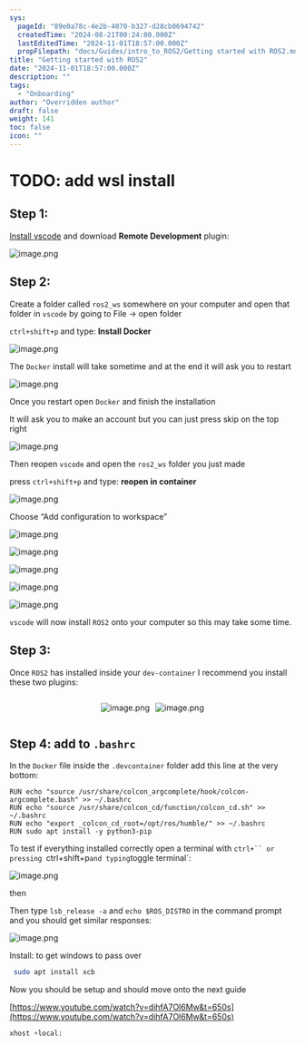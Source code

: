 ```yaml
---
sys:
  pageId: "89e0a78c-4e2b-4070-b327-d28cb0694742"
  createdTime: "2024-08-21T00:24:00.000Z"
  lastEditedTime: "2024-11-01T18:57:00.000Z"
  propFilepath: "docs/Guides/intro_to_ROS2/Getting started with ROS2.md"
title: "Getting started with ROS2"
date: "2024-11-01T18:57:00.000Z"
description: ""
tags:
  - "Onboarding"
author: "Overridden author"
draft: false
weight: 141
toc: false
icon: ""
---
```


# TODO: add wsl install

## Step 1:

[Install vscode](https://code.visualstudio.com/download) and download **Remote Development** plugin:

![image.png](https://prod-files-secure.s3.us-west-2.amazonaws.com/d518164a-d88e-44d1-a4ee-3adb3bd8bce0/efb52993-1881-4a40-b95e-6f020334f022/image.png?X-Amz-Algorithm=AWS4-HMAC-SHA256&X-Amz-Content-Sha256=UNSIGNED-PAYLOAD&X-Amz-Credential=ASIAZI2LB466W3HWY2ZB%2F20250317%2Fus-west-2%2Fs3%2Faws4_request&X-Amz-Date=20250317T161027Z&X-Amz-Expires=3600&X-Amz-Security-Token=IQoJb3JpZ2luX2VjEPD%2F%2F%2F%2F%2F%2F%2F%2F%2F%2FwEaCXVzLXdlc3QtMiJIMEYCIQD4v6bT28MTvHSTFSvbqi6Py1IwqkEXmZ8hNkp6TJ2JJAIhAMFXYfZ5O73LPua5L4EEkzNo539VoeJ842GsfTJ5%2FuqyKv8DCEkQABoMNjM3NDIzMTgzODA1IgySnY%2BEbKjWtNyCkGoq3AMeJF8vOzNNaMGm4XOmDXTnAgSYpYm9olP9c0eWxsn0h7iy9dXbQ%2BQrDleBXFmmWbTLEsBJ34FW1yInh6jQ5rlBgqHPCOFH4nH32%2BHC7uUV6n6kotfmjgFwMF02PchZsLnGzjjkjT77uxjOkhv4KbswV0MUrp%2BretYNd9Ke%2FgEsI5EsDw6D3eaKVnPOoxS%2FTD2NOeMzcEfmb6eXPtp8HHsJE9MRmbR811KlJ5O0cWZGUT%2BebTAI28Pz%2BrEBWMcx0C94cJxGpCMZjnMPfyzBCvOlUA9ULn04IhWapJrrdqCOA%2FFWRLsAn7IqTiosSodmEzaSycfAcJ%2B%2FCDUw58rR88gKrA6TRJIsrcvYH%2BZoOOUHB9E0z3uKIXGvNV03kE80HyU%2BAa1R49xjL0W66FKFqY0%2FeTdCRc3e72lv9zEOIkcgAIUix1NrxkqjsgI1BHoMLQEjd8MwST9HxoYQF%2Bz1A%2FtjeG1vNp5DeuYpb15qe35a5aYgmJHP1ttwHN4reCS5VTjofcHL2vAW0GxMO8uKJR8y%2FB2A%2BzI6WJ7FrAzum4G1wMS4EkI4Y%2BQxFXZ5u74LPkaKvFQ8LhfG1M64i3w8ItAZhs6yE572PeflbVKjxoepIYiElqIIY60V7tp7KjDPiOG%2BBjqkATV%2BXVrsJm%2BCgdkOD15ijmp1%2FwR8wl9Fdax%2BrAsgvoehx%2Fx4FbMO3qE9qvidQduZx%2FgSiB%2FAHnPpgME6BVSR%2FzvYCbqVPhEOhDamy7WXTLc91qQyLFiNcxCyEX8Lth%2B%2F7777FGTB3lT9Otx%2FFZpMCEik3FibQNsrG7yjnYzm2k76CV9TfBPk785bkxEt2p1dQblBNJWuVJ6nFxCKJI9BHb5eGn5W&X-Amz-Signature=c1a5671571e74915275f184202f5efde574cdbbcef60b3de8cf4f2f079c4ba54&X-Amz-SignedHeaders=host&x-id=GetObject)

## Step 2:

Create a folder called `ros2_ws` somewhere on your computer and open that folder in `vscode` by going to File → open folder 

`ctrl+shift+p` and type: **Install Docker**

![image.png](https://prod-files-secure.s3.us-west-2.amazonaws.com/d518164a-d88e-44d1-a4ee-3adb3bd8bce0/2269dc0e-1cd5-47ff-bceb-c04ad9b2eab0/image.png?X-Amz-Algorithm=AWS4-HMAC-SHA256&X-Amz-Content-Sha256=UNSIGNED-PAYLOAD&X-Amz-Credential=ASIAZI2LB466W3HWY2ZB%2F20250317%2Fus-west-2%2Fs3%2Faws4_request&X-Amz-Date=20250317T161027Z&X-Amz-Expires=3600&X-Amz-Security-Token=IQoJb3JpZ2luX2VjEPD%2F%2F%2F%2F%2F%2F%2F%2F%2F%2FwEaCXVzLXdlc3QtMiJIMEYCIQD4v6bT28MTvHSTFSvbqi6Py1IwqkEXmZ8hNkp6TJ2JJAIhAMFXYfZ5O73LPua5L4EEkzNo539VoeJ842GsfTJ5%2FuqyKv8DCEkQABoMNjM3NDIzMTgzODA1IgySnY%2BEbKjWtNyCkGoq3AMeJF8vOzNNaMGm4XOmDXTnAgSYpYm9olP9c0eWxsn0h7iy9dXbQ%2BQrDleBXFmmWbTLEsBJ34FW1yInh6jQ5rlBgqHPCOFH4nH32%2BHC7uUV6n6kotfmjgFwMF02PchZsLnGzjjkjT77uxjOkhv4KbswV0MUrp%2BretYNd9Ke%2FgEsI5EsDw6D3eaKVnPOoxS%2FTD2NOeMzcEfmb6eXPtp8HHsJE9MRmbR811KlJ5O0cWZGUT%2BebTAI28Pz%2BrEBWMcx0C94cJxGpCMZjnMPfyzBCvOlUA9ULn04IhWapJrrdqCOA%2FFWRLsAn7IqTiosSodmEzaSycfAcJ%2B%2FCDUw58rR88gKrA6TRJIsrcvYH%2BZoOOUHB9E0z3uKIXGvNV03kE80HyU%2BAa1R49xjL0W66FKFqY0%2FeTdCRc3e72lv9zEOIkcgAIUix1NrxkqjsgI1BHoMLQEjd8MwST9HxoYQF%2Bz1A%2FtjeG1vNp5DeuYpb15qe35a5aYgmJHP1ttwHN4reCS5VTjofcHL2vAW0GxMO8uKJR8y%2FB2A%2BzI6WJ7FrAzum4G1wMS4EkI4Y%2BQxFXZ5u74LPkaKvFQ8LhfG1M64i3w8ItAZhs6yE572PeflbVKjxoepIYiElqIIY60V7tp7KjDPiOG%2BBjqkATV%2BXVrsJm%2BCgdkOD15ijmp1%2FwR8wl9Fdax%2BrAsgvoehx%2Fx4FbMO3qE9qvidQduZx%2FgSiB%2FAHnPpgME6BVSR%2FzvYCbqVPhEOhDamy7WXTLc91qQyLFiNcxCyEX8Lth%2B%2F7777FGTB3lT9Otx%2FFZpMCEik3FibQNsrG7yjnYzm2k76CV9TfBPk785bkxEt2p1dQblBNJWuVJ6nFxCKJI9BHb5eGn5W&X-Amz-Signature=143f50eac67be4eaafc035b8f4ecd6877bfa51a33507a40eeab8f2d7e78ced4c&X-Amz-SignedHeaders=host&x-id=GetObject)

The `Docker` install will take sometime and at the end it will ask you to restart

![image.png](https://prod-files-secure.s3.us-west-2.amazonaws.com/d518164a-d88e-44d1-a4ee-3adb3bd8bce0/ed233f78-be33-4b1f-b89c-9c346c0e961e/image.png?X-Amz-Algorithm=AWS4-HMAC-SHA256&X-Amz-Content-Sha256=UNSIGNED-PAYLOAD&X-Amz-Credential=ASIAZI2LB466W3HWY2ZB%2F20250317%2Fus-west-2%2Fs3%2Faws4_request&X-Amz-Date=20250317T161027Z&X-Amz-Expires=3600&X-Amz-Security-Token=IQoJb3JpZ2luX2VjEPD%2F%2F%2F%2F%2F%2F%2F%2F%2F%2FwEaCXVzLXdlc3QtMiJIMEYCIQD4v6bT28MTvHSTFSvbqi6Py1IwqkEXmZ8hNkp6TJ2JJAIhAMFXYfZ5O73LPua5L4EEkzNo539VoeJ842GsfTJ5%2FuqyKv8DCEkQABoMNjM3NDIzMTgzODA1IgySnY%2BEbKjWtNyCkGoq3AMeJF8vOzNNaMGm4XOmDXTnAgSYpYm9olP9c0eWxsn0h7iy9dXbQ%2BQrDleBXFmmWbTLEsBJ34FW1yInh6jQ5rlBgqHPCOFH4nH32%2BHC7uUV6n6kotfmjgFwMF02PchZsLnGzjjkjT77uxjOkhv4KbswV0MUrp%2BretYNd9Ke%2FgEsI5EsDw6D3eaKVnPOoxS%2FTD2NOeMzcEfmb6eXPtp8HHsJE9MRmbR811KlJ5O0cWZGUT%2BebTAI28Pz%2BrEBWMcx0C94cJxGpCMZjnMPfyzBCvOlUA9ULn04IhWapJrrdqCOA%2FFWRLsAn7IqTiosSodmEzaSycfAcJ%2B%2FCDUw58rR88gKrA6TRJIsrcvYH%2BZoOOUHB9E0z3uKIXGvNV03kE80HyU%2BAa1R49xjL0W66FKFqY0%2FeTdCRc3e72lv9zEOIkcgAIUix1NrxkqjsgI1BHoMLQEjd8MwST9HxoYQF%2Bz1A%2FtjeG1vNp5DeuYpb15qe35a5aYgmJHP1ttwHN4reCS5VTjofcHL2vAW0GxMO8uKJR8y%2FB2A%2BzI6WJ7FrAzum4G1wMS4EkI4Y%2BQxFXZ5u74LPkaKvFQ8LhfG1M64i3w8ItAZhs6yE572PeflbVKjxoepIYiElqIIY60V7tp7KjDPiOG%2BBjqkATV%2BXVrsJm%2BCgdkOD15ijmp1%2FwR8wl9Fdax%2BrAsgvoehx%2Fx4FbMO3qE9qvidQduZx%2FgSiB%2FAHnPpgME6BVSR%2FzvYCbqVPhEOhDamy7WXTLc91qQyLFiNcxCyEX8Lth%2B%2F7777FGTB3lT9Otx%2FFZpMCEik3FibQNsrG7yjnYzm2k76CV9TfBPk785bkxEt2p1dQblBNJWuVJ6nFxCKJI9BHb5eGn5W&X-Amz-Signature=a808923285de4b54395693fdc52c0fb5b6682a6e520ca9bfb7c42ec39f200092&X-Amz-SignedHeaders=host&x-id=GetObject)

Once you restart open `Docker` and finish the installation

It will ask you to make an account but you can just press skip on the top right

![image.png](https://prod-files-secure.s3.us-west-2.amazonaws.com/d518164a-d88e-44d1-a4ee-3adb3bd8bce0/21010ad9-1659-4fd9-9f59-9932a09b2a3d/image.png?X-Amz-Algorithm=AWS4-HMAC-SHA256&X-Amz-Content-Sha256=UNSIGNED-PAYLOAD&X-Amz-Credential=ASIAZI2LB466W3HWY2ZB%2F20250317%2Fus-west-2%2Fs3%2Faws4_request&X-Amz-Date=20250317T161027Z&X-Amz-Expires=3600&X-Amz-Security-Token=IQoJb3JpZ2luX2VjEPD%2F%2F%2F%2F%2F%2F%2F%2F%2F%2FwEaCXVzLXdlc3QtMiJIMEYCIQD4v6bT28MTvHSTFSvbqi6Py1IwqkEXmZ8hNkp6TJ2JJAIhAMFXYfZ5O73LPua5L4EEkzNo539VoeJ842GsfTJ5%2FuqyKv8DCEkQABoMNjM3NDIzMTgzODA1IgySnY%2BEbKjWtNyCkGoq3AMeJF8vOzNNaMGm4XOmDXTnAgSYpYm9olP9c0eWxsn0h7iy9dXbQ%2BQrDleBXFmmWbTLEsBJ34FW1yInh6jQ5rlBgqHPCOFH4nH32%2BHC7uUV6n6kotfmjgFwMF02PchZsLnGzjjkjT77uxjOkhv4KbswV0MUrp%2BretYNd9Ke%2FgEsI5EsDw6D3eaKVnPOoxS%2FTD2NOeMzcEfmb6eXPtp8HHsJE9MRmbR811KlJ5O0cWZGUT%2BebTAI28Pz%2BrEBWMcx0C94cJxGpCMZjnMPfyzBCvOlUA9ULn04IhWapJrrdqCOA%2FFWRLsAn7IqTiosSodmEzaSycfAcJ%2B%2FCDUw58rR88gKrA6TRJIsrcvYH%2BZoOOUHB9E0z3uKIXGvNV03kE80HyU%2BAa1R49xjL0W66FKFqY0%2FeTdCRc3e72lv9zEOIkcgAIUix1NrxkqjsgI1BHoMLQEjd8MwST9HxoYQF%2Bz1A%2FtjeG1vNp5DeuYpb15qe35a5aYgmJHP1ttwHN4reCS5VTjofcHL2vAW0GxMO8uKJR8y%2FB2A%2BzI6WJ7FrAzum4G1wMS4EkI4Y%2BQxFXZ5u74LPkaKvFQ8LhfG1M64i3w8ItAZhs6yE572PeflbVKjxoepIYiElqIIY60V7tp7KjDPiOG%2BBjqkATV%2BXVrsJm%2BCgdkOD15ijmp1%2FwR8wl9Fdax%2BrAsgvoehx%2Fx4FbMO3qE9qvidQduZx%2FgSiB%2FAHnPpgME6BVSR%2FzvYCbqVPhEOhDamy7WXTLc91qQyLFiNcxCyEX8Lth%2B%2F7777FGTB3lT9Otx%2FFZpMCEik3FibQNsrG7yjnYzm2k76CV9TfBPk785bkxEt2p1dQblBNJWuVJ6nFxCKJI9BHb5eGn5W&X-Amz-Signature=798c22ff2bd6090ac26a04085613f360bf5c522413a7238ff774d7c96f66230e&X-Amz-SignedHeaders=host&x-id=GetObject)

Then reopen `vscode` and open the `ros2_ws` folder you just made

press `ctrl+shift+p` and type: **reopen in container**

![image.png](https://prod-files-secure.s3.us-west-2.amazonaws.com/d518164a-d88e-44d1-a4ee-3adb3bd8bce0/4e93b8c2-41ad-488c-8095-c74205196118/image.png?X-Amz-Algorithm=AWS4-HMAC-SHA256&X-Amz-Content-Sha256=UNSIGNED-PAYLOAD&X-Amz-Credential=ASIAZI2LB466W3HWY2ZB%2F20250317%2Fus-west-2%2Fs3%2Faws4_request&X-Amz-Date=20250317T161027Z&X-Amz-Expires=3600&X-Amz-Security-Token=IQoJb3JpZ2luX2VjEPD%2F%2F%2F%2F%2F%2F%2F%2F%2F%2FwEaCXVzLXdlc3QtMiJIMEYCIQD4v6bT28MTvHSTFSvbqi6Py1IwqkEXmZ8hNkp6TJ2JJAIhAMFXYfZ5O73LPua5L4EEkzNo539VoeJ842GsfTJ5%2FuqyKv8DCEkQABoMNjM3NDIzMTgzODA1IgySnY%2BEbKjWtNyCkGoq3AMeJF8vOzNNaMGm4XOmDXTnAgSYpYm9olP9c0eWxsn0h7iy9dXbQ%2BQrDleBXFmmWbTLEsBJ34FW1yInh6jQ5rlBgqHPCOFH4nH32%2BHC7uUV6n6kotfmjgFwMF02PchZsLnGzjjkjT77uxjOkhv4KbswV0MUrp%2BretYNd9Ke%2FgEsI5EsDw6D3eaKVnPOoxS%2FTD2NOeMzcEfmb6eXPtp8HHsJE9MRmbR811KlJ5O0cWZGUT%2BebTAI28Pz%2BrEBWMcx0C94cJxGpCMZjnMPfyzBCvOlUA9ULn04IhWapJrrdqCOA%2FFWRLsAn7IqTiosSodmEzaSycfAcJ%2B%2FCDUw58rR88gKrA6TRJIsrcvYH%2BZoOOUHB9E0z3uKIXGvNV03kE80HyU%2BAa1R49xjL0W66FKFqY0%2FeTdCRc3e72lv9zEOIkcgAIUix1NrxkqjsgI1BHoMLQEjd8MwST9HxoYQF%2Bz1A%2FtjeG1vNp5DeuYpb15qe35a5aYgmJHP1ttwHN4reCS5VTjofcHL2vAW0GxMO8uKJR8y%2FB2A%2BzI6WJ7FrAzum4G1wMS4EkI4Y%2BQxFXZ5u74LPkaKvFQ8LhfG1M64i3w8ItAZhs6yE572PeflbVKjxoepIYiElqIIY60V7tp7KjDPiOG%2BBjqkATV%2BXVrsJm%2BCgdkOD15ijmp1%2FwR8wl9Fdax%2BrAsgvoehx%2Fx4FbMO3qE9qvidQduZx%2FgSiB%2FAHnPpgME6BVSR%2FzvYCbqVPhEOhDamy7WXTLc91qQyLFiNcxCyEX8Lth%2B%2F7777FGTB3lT9Otx%2FFZpMCEik3FibQNsrG7yjnYzm2k76CV9TfBPk785bkxEt2p1dQblBNJWuVJ6nFxCKJI9BHb5eGn5W&X-Amz-Signature=29dadce08121df3439d3e377b415c3b05744b7a243475755e5067e0de6988d5c&X-Amz-SignedHeaders=host&x-id=GetObject)

Choose “Add configuration to workspace”

![image.png](https://prod-files-secure.s3.us-west-2.amazonaws.com/d518164a-d88e-44d1-a4ee-3adb3bd8bce0/9560b282-5060-4989-ba37-97e7b2c22476/image.png?X-Amz-Algorithm=AWS4-HMAC-SHA256&X-Amz-Content-Sha256=UNSIGNED-PAYLOAD&X-Amz-Credential=ASIAZI2LB466W3HWY2ZB%2F20250317%2Fus-west-2%2Fs3%2Faws4_request&X-Amz-Date=20250317T161027Z&X-Amz-Expires=3600&X-Amz-Security-Token=IQoJb3JpZ2luX2VjEPD%2F%2F%2F%2F%2F%2F%2F%2F%2F%2FwEaCXVzLXdlc3QtMiJIMEYCIQD4v6bT28MTvHSTFSvbqi6Py1IwqkEXmZ8hNkp6TJ2JJAIhAMFXYfZ5O73LPua5L4EEkzNo539VoeJ842GsfTJ5%2FuqyKv8DCEkQABoMNjM3NDIzMTgzODA1IgySnY%2BEbKjWtNyCkGoq3AMeJF8vOzNNaMGm4XOmDXTnAgSYpYm9olP9c0eWxsn0h7iy9dXbQ%2BQrDleBXFmmWbTLEsBJ34FW1yInh6jQ5rlBgqHPCOFH4nH32%2BHC7uUV6n6kotfmjgFwMF02PchZsLnGzjjkjT77uxjOkhv4KbswV0MUrp%2BretYNd9Ke%2FgEsI5EsDw6D3eaKVnPOoxS%2FTD2NOeMzcEfmb6eXPtp8HHsJE9MRmbR811KlJ5O0cWZGUT%2BebTAI28Pz%2BrEBWMcx0C94cJxGpCMZjnMPfyzBCvOlUA9ULn04IhWapJrrdqCOA%2FFWRLsAn7IqTiosSodmEzaSycfAcJ%2B%2FCDUw58rR88gKrA6TRJIsrcvYH%2BZoOOUHB9E0z3uKIXGvNV03kE80HyU%2BAa1R49xjL0W66FKFqY0%2FeTdCRc3e72lv9zEOIkcgAIUix1NrxkqjsgI1BHoMLQEjd8MwST9HxoYQF%2Bz1A%2FtjeG1vNp5DeuYpb15qe35a5aYgmJHP1ttwHN4reCS5VTjofcHL2vAW0GxMO8uKJR8y%2FB2A%2BzI6WJ7FrAzum4G1wMS4EkI4Y%2BQxFXZ5u74LPkaKvFQ8LhfG1M64i3w8ItAZhs6yE572PeflbVKjxoepIYiElqIIY60V7tp7KjDPiOG%2BBjqkATV%2BXVrsJm%2BCgdkOD15ijmp1%2FwR8wl9Fdax%2BrAsgvoehx%2Fx4FbMO3qE9qvidQduZx%2FgSiB%2FAHnPpgME6BVSR%2FzvYCbqVPhEOhDamy7WXTLc91qQyLFiNcxCyEX8Lth%2B%2F7777FGTB3lT9Otx%2FFZpMCEik3FibQNsrG7yjnYzm2k76CV9TfBPk785bkxEt2p1dQblBNJWuVJ6nFxCKJI9BHb5eGn5W&X-Amz-Signature=308191eecf153cd66477686500001a6c272ac1799cc5ce4909248f807e3cc1d4&X-Amz-SignedHeaders=host&x-id=GetObject)

![image.png](https://prod-files-secure.s3.us-west-2.amazonaws.com/d518164a-d88e-44d1-a4ee-3adb3bd8bce0/2ee63f81-886b-48e8-a553-dc6e5eac99e4/image.png?X-Amz-Algorithm=AWS4-HMAC-SHA256&X-Amz-Content-Sha256=UNSIGNED-PAYLOAD&X-Amz-Credential=ASIAZI2LB466W3HWY2ZB%2F20250317%2Fus-west-2%2Fs3%2Faws4_request&X-Amz-Date=20250317T161027Z&X-Amz-Expires=3600&X-Amz-Security-Token=IQoJb3JpZ2luX2VjEPD%2F%2F%2F%2F%2F%2F%2F%2F%2F%2FwEaCXVzLXdlc3QtMiJIMEYCIQD4v6bT28MTvHSTFSvbqi6Py1IwqkEXmZ8hNkp6TJ2JJAIhAMFXYfZ5O73LPua5L4EEkzNo539VoeJ842GsfTJ5%2FuqyKv8DCEkQABoMNjM3NDIzMTgzODA1IgySnY%2BEbKjWtNyCkGoq3AMeJF8vOzNNaMGm4XOmDXTnAgSYpYm9olP9c0eWxsn0h7iy9dXbQ%2BQrDleBXFmmWbTLEsBJ34FW1yInh6jQ5rlBgqHPCOFH4nH32%2BHC7uUV6n6kotfmjgFwMF02PchZsLnGzjjkjT77uxjOkhv4KbswV0MUrp%2BretYNd9Ke%2FgEsI5EsDw6D3eaKVnPOoxS%2FTD2NOeMzcEfmb6eXPtp8HHsJE9MRmbR811KlJ5O0cWZGUT%2BebTAI28Pz%2BrEBWMcx0C94cJxGpCMZjnMPfyzBCvOlUA9ULn04IhWapJrrdqCOA%2FFWRLsAn7IqTiosSodmEzaSycfAcJ%2B%2FCDUw58rR88gKrA6TRJIsrcvYH%2BZoOOUHB9E0z3uKIXGvNV03kE80HyU%2BAa1R49xjL0W66FKFqY0%2FeTdCRc3e72lv9zEOIkcgAIUix1NrxkqjsgI1BHoMLQEjd8MwST9HxoYQF%2Bz1A%2FtjeG1vNp5DeuYpb15qe35a5aYgmJHP1ttwHN4reCS5VTjofcHL2vAW0GxMO8uKJR8y%2FB2A%2BzI6WJ7FrAzum4G1wMS4EkI4Y%2BQxFXZ5u74LPkaKvFQ8LhfG1M64i3w8ItAZhs6yE572PeflbVKjxoepIYiElqIIY60V7tp7KjDPiOG%2BBjqkATV%2BXVrsJm%2BCgdkOD15ijmp1%2FwR8wl9Fdax%2BrAsgvoehx%2Fx4FbMO3qE9qvidQduZx%2FgSiB%2FAHnPpgME6BVSR%2FzvYCbqVPhEOhDamy7WXTLc91qQyLFiNcxCyEX8Lth%2B%2F7777FGTB3lT9Otx%2FFZpMCEik3FibQNsrG7yjnYzm2k76CV9TfBPk785bkxEt2p1dQblBNJWuVJ6nFxCKJI9BHb5eGn5W&X-Amz-Signature=78ae727afa52950ea58d7f351daee8d81cd0e5f6badcb5d8b38d1e4c2d511718&X-Amz-SignedHeaders=host&x-id=GetObject)

![image.png](https://prod-files-secure.s3.us-west-2.amazonaws.com/d518164a-d88e-44d1-a4ee-3adb3bd8bce0/ae1580b2-b048-407e-aed9-b584224a7a04/image.png?X-Amz-Algorithm=AWS4-HMAC-SHA256&X-Amz-Content-Sha256=UNSIGNED-PAYLOAD&X-Amz-Credential=ASIAZI2LB466W3HWY2ZB%2F20250317%2Fus-west-2%2Fs3%2Faws4_request&X-Amz-Date=20250317T161027Z&X-Amz-Expires=3600&X-Amz-Security-Token=IQoJb3JpZ2luX2VjEPD%2F%2F%2F%2F%2F%2F%2F%2F%2F%2FwEaCXVzLXdlc3QtMiJIMEYCIQD4v6bT28MTvHSTFSvbqi6Py1IwqkEXmZ8hNkp6TJ2JJAIhAMFXYfZ5O73LPua5L4EEkzNo539VoeJ842GsfTJ5%2FuqyKv8DCEkQABoMNjM3NDIzMTgzODA1IgySnY%2BEbKjWtNyCkGoq3AMeJF8vOzNNaMGm4XOmDXTnAgSYpYm9olP9c0eWxsn0h7iy9dXbQ%2BQrDleBXFmmWbTLEsBJ34FW1yInh6jQ5rlBgqHPCOFH4nH32%2BHC7uUV6n6kotfmjgFwMF02PchZsLnGzjjkjT77uxjOkhv4KbswV0MUrp%2BretYNd9Ke%2FgEsI5EsDw6D3eaKVnPOoxS%2FTD2NOeMzcEfmb6eXPtp8HHsJE9MRmbR811KlJ5O0cWZGUT%2BebTAI28Pz%2BrEBWMcx0C94cJxGpCMZjnMPfyzBCvOlUA9ULn04IhWapJrrdqCOA%2FFWRLsAn7IqTiosSodmEzaSycfAcJ%2B%2FCDUw58rR88gKrA6TRJIsrcvYH%2BZoOOUHB9E0z3uKIXGvNV03kE80HyU%2BAa1R49xjL0W66FKFqY0%2FeTdCRc3e72lv9zEOIkcgAIUix1NrxkqjsgI1BHoMLQEjd8MwST9HxoYQF%2Bz1A%2FtjeG1vNp5DeuYpb15qe35a5aYgmJHP1ttwHN4reCS5VTjofcHL2vAW0GxMO8uKJR8y%2FB2A%2BzI6WJ7FrAzum4G1wMS4EkI4Y%2BQxFXZ5u74LPkaKvFQ8LhfG1M64i3w8ItAZhs6yE572PeflbVKjxoepIYiElqIIY60V7tp7KjDPiOG%2BBjqkATV%2BXVrsJm%2BCgdkOD15ijmp1%2FwR8wl9Fdax%2BrAsgvoehx%2Fx4FbMO3qE9qvidQduZx%2FgSiB%2FAHnPpgME6BVSR%2FzvYCbqVPhEOhDamy7WXTLc91qQyLFiNcxCyEX8Lth%2B%2F7777FGTB3lT9Otx%2FFZpMCEik3FibQNsrG7yjnYzm2k76CV9TfBPk785bkxEt2p1dQblBNJWuVJ6nFxCKJI9BHb5eGn5W&X-Amz-Signature=19de2b7e06ef16657edbf9efc052a9cdd437c71709d4a82aa599cce6f71412ad&X-Amz-SignedHeaders=host&x-id=GetObject)

![image.png](https://prod-files-secure.s3.us-west-2.amazonaws.com/d518164a-d88e-44d1-a4ee-3adb3bd8bce0/53255b28-f75e-430f-b9e3-c0ac8577e42b/image.png?X-Amz-Algorithm=AWS4-HMAC-SHA256&X-Amz-Content-Sha256=UNSIGNED-PAYLOAD&X-Amz-Credential=ASIAZI2LB466W3HWY2ZB%2F20250317%2Fus-west-2%2Fs3%2Faws4_request&X-Amz-Date=20250317T161027Z&X-Amz-Expires=3600&X-Amz-Security-Token=IQoJb3JpZ2luX2VjEPD%2F%2F%2F%2F%2F%2F%2F%2F%2F%2FwEaCXVzLXdlc3QtMiJIMEYCIQD4v6bT28MTvHSTFSvbqi6Py1IwqkEXmZ8hNkp6TJ2JJAIhAMFXYfZ5O73LPua5L4EEkzNo539VoeJ842GsfTJ5%2FuqyKv8DCEkQABoMNjM3NDIzMTgzODA1IgySnY%2BEbKjWtNyCkGoq3AMeJF8vOzNNaMGm4XOmDXTnAgSYpYm9olP9c0eWxsn0h7iy9dXbQ%2BQrDleBXFmmWbTLEsBJ34FW1yInh6jQ5rlBgqHPCOFH4nH32%2BHC7uUV6n6kotfmjgFwMF02PchZsLnGzjjkjT77uxjOkhv4KbswV0MUrp%2BretYNd9Ke%2FgEsI5EsDw6D3eaKVnPOoxS%2FTD2NOeMzcEfmb6eXPtp8HHsJE9MRmbR811KlJ5O0cWZGUT%2BebTAI28Pz%2BrEBWMcx0C94cJxGpCMZjnMPfyzBCvOlUA9ULn04IhWapJrrdqCOA%2FFWRLsAn7IqTiosSodmEzaSycfAcJ%2B%2FCDUw58rR88gKrA6TRJIsrcvYH%2BZoOOUHB9E0z3uKIXGvNV03kE80HyU%2BAa1R49xjL0W66FKFqY0%2FeTdCRc3e72lv9zEOIkcgAIUix1NrxkqjsgI1BHoMLQEjd8MwST9HxoYQF%2Bz1A%2FtjeG1vNp5DeuYpb15qe35a5aYgmJHP1ttwHN4reCS5VTjofcHL2vAW0GxMO8uKJR8y%2FB2A%2BzI6WJ7FrAzum4G1wMS4EkI4Y%2BQxFXZ5u74LPkaKvFQ8LhfG1M64i3w8ItAZhs6yE572PeflbVKjxoepIYiElqIIY60V7tp7KjDPiOG%2BBjqkATV%2BXVrsJm%2BCgdkOD15ijmp1%2FwR8wl9Fdax%2BrAsgvoehx%2Fx4FbMO3qE9qvidQduZx%2FgSiB%2FAHnPpgME6BVSR%2FzvYCbqVPhEOhDamy7WXTLc91qQyLFiNcxCyEX8Lth%2B%2F7777FGTB3lT9Otx%2FFZpMCEik3FibQNsrG7yjnYzm2k76CV9TfBPk785bkxEt2p1dQblBNJWuVJ6nFxCKJI9BHb5eGn5W&X-Amz-Signature=92a2efc6bafff7c3cc836df143e8bb4c5c0582363d8e6e64bec0a37b9bd94f1d&X-Amz-SignedHeaders=host&x-id=GetObject)

![image.png](https://prod-files-secure.s3.us-west-2.amazonaws.com/d518164a-d88e-44d1-a4ee-3adb3bd8bce0/7c562767-5af9-4ffb-97d1-327bcdf4ee00/image.png?X-Amz-Algorithm=AWS4-HMAC-SHA256&X-Amz-Content-Sha256=UNSIGNED-PAYLOAD&X-Amz-Credential=ASIAZI2LB466W3HWY2ZB%2F20250317%2Fus-west-2%2Fs3%2Faws4_request&X-Amz-Date=20250317T161027Z&X-Amz-Expires=3600&X-Amz-Security-Token=IQoJb3JpZ2luX2VjEPD%2F%2F%2F%2F%2F%2F%2F%2F%2F%2FwEaCXVzLXdlc3QtMiJIMEYCIQD4v6bT28MTvHSTFSvbqi6Py1IwqkEXmZ8hNkp6TJ2JJAIhAMFXYfZ5O73LPua5L4EEkzNo539VoeJ842GsfTJ5%2FuqyKv8DCEkQABoMNjM3NDIzMTgzODA1IgySnY%2BEbKjWtNyCkGoq3AMeJF8vOzNNaMGm4XOmDXTnAgSYpYm9olP9c0eWxsn0h7iy9dXbQ%2BQrDleBXFmmWbTLEsBJ34FW1yInh6jQ5rlBgqHPCOFH4nH32%2BHC7uUV6n6kotfmjgFwMF02PchZsLnGzjjkjT77uxjOkhv4KbswV0MUrp%2BretYNd9Ke%2FgEsI5EsDw6D3eaKVnPOoxS%2FTD2NOeMzcEfmb6eXPtp8HHsJE9MRmbR811KlJ5O0cWZGUT%2BebTAI28Pz%2BrEBWMcx0C94cJxGpCMZjnMPfyzBCvOlUA9ULn04IhWapJrrdqCOA%2FFWRLsAn7IqTiosSodmEzaSycfAcJ%2B%2FCDUw58rR88gKrA6TRJIsrcvYH%2BZoOOUHB9E0z3uKIXGvNV03kE80HyU%2BAa1R49xjL0W66FKFqY0%2FeTdCRc3e72lv9zEOIkcgAIUix1NrxkqjsgI1BHoMLQEjd8MwST9HxoYQF%2Bz1A%2FtjeG1vNp5DeuYpb15qe35a5aYgmJHP1ttwHN4reCS5VTjofcHL2vAW0GxMO8uKJR8y%2FB2A%2BzI6WJ7FrAzum4G1wMS4EkI4Y%2BQxFXZ5u74LPkaKvFQ8LhfG1M64i3w8ItAZhs6yE572PeflbVKjxoepIYiElqIIY60V7tp7KjDPiOG%2BBjqkATV%2BXVrsJm%2BCgdkOD15ijmp1%2FwR8wl9Fdax%2BrAsgvoehx%2Fx4FbMO3qE9qvidQduZx%2FgSiB%2FAHnPpgME6BVSR%2FzvYCbqVPhEOhDamy7WXTLc91qQyLFiNcxCyEX8Lth%2B%2F7777FGTB3lT9Otx%2FFZpMCEik3FibQNsrG7yjnYzm2k76CV9TfBPk785bkxEt2p1dQblBNJWuVJ6nFxCKJI9BHb5eGn5W&X-Amz-Signature=64cb68acb0fef16679c676d603a27a1dd62156895b334c822884c98371943309&X-Amz-SignedHeaders=host&x-id=GetObject)

`vscode` will now install `ROS2` onto your computer so this may take some time.

## Step 3:

Once `ROS2` has installed inside your `dev-container` I recommend you install these two plugins:

<div style="display: flex;flex-direction: row; column-gap:10px; max-width: 630px;justify-content: center;">
<div>

![image.png](https://prod-files-secure.s3.us-west-2.amazonaws.com/d518164a-d88e-44d1-a4ee-3adb3bd8bce0/3fc3d550-5a54-4ba1-ba6b-faa01cdb7369/image.png?X-Amz-Algorithm=AWS4-HMAC-SHA256&X-Amz-Content-Sha256=UNSIGNED-PAYLOAD&X-Amz-Credential=ASIAZI2LB46665SBM7CO%2F20250317%2Fus-west-2%2Fs3%2Faws4_request&X-Amz-Date=20250317T161030Z&X-Amz-Expires=3600&X-Amz-Security-Token=IQoJb3JpZ2luX2VjEPD%2F%2F%2F%2F%2F%2F%2F%2F%2F%2FwEaCXVzLXdlc3QtMiJGMEQCIAkT%2BnZfzfwlsuXNiJcwBtyas1aPHEKUWLVk8GNzPtnuAiBxrN4vW3%2F3FYy2fTaodqcAQahM2a6vNleZAT9TVX0j7Sr%2FAwhJEAAaDDYzNzQyMzE4MzgwNSIMjM8y6gfV19%2FldLWsKtwDt9sgNMNT0ofukE5p5LU0a4JKgx8WCr%2BIXKBgBbO91y9Ptb%2BsBniZnxJZEpvmojqscc%2FPAcfuycFP%2B2Mkf26h7F88bauBwv%2BUDFvXcZN973eSi7vujQTwZuS7hL1A4Lcq5kj4pQ2kt6cZPnUO5RVZYnNRwn6Crb2895BRML0u8%2FPrz9kN6PJY4%2BuSlH2DZOxjg8%2BuvH5FxR35XDJlZbaLAo8F33%2FIvxCCeeg68YlXSdMgPN2Wpm8O89%2FFtLqDYkatZ4rMDg7fLBbI40z3Nn4iQQ7VDqCJyjzujfTgYhN8wi2MVP4H8jiWMptXOtiUNZGtl6a7MDksETyKI7m%2BKtOJQU2X5bPm08P7WHuWAu8N4VkIJUzIF3KnBMOspt7RSRwMtI8erYH7kxL0ghTnp0CG6N1zEPAZzpcOI5N%2BX3eBkNiXuO0dS0FxdaKaocK4Usg2eSzduqLcCGUKmL6H5MMidow5W2NkVgfuttC7b1xISaul214ABals1FsEjSxHXuZrcj6hkSKUTPgfM2z4xNJr0rew4U3QPQuoRqwYsAHEJ2OqABpCP6mkvt21%2BUc6SNnNb0EFlqtGZMKMCaD422eLlF4xQAVi%2FYYOqQOfUSUNey80QWdT8Q5ZVG3sQeMwjInhvgY6pgHfcZooxv2fNxa75HzJAcaLy4BFQdGLt4uKyF%2BeKCxr3jWCtg98lu92NGGNi2EuKBreWsy7nDqHNwP1MRYR2yQiA7JntT553D6l%2FYT2AVXa%2FlWlueTg1A1IgwefElsXJDhMsmafRabHcOYhnPPKKCmLC95JQIZ44ndyDx1OT909%2FMvadpOmJoADRdEu2jOv81%2B41s6JQ5Dk9WRAB9i9T0TaHmKCkMYO&X-Amz-Signature=af9111870eb9633bbab90f153e427589040e1db47eabdd000af8eede53115c92&X-Amz-SignedHeaders=host&x-id=GetObject)

</div>
<div>

![image.png](https://prod-files-secure.s3.us-west-2.amazonaws.com/d518164a-d88e-44d1-a4ee-3adb3bd8bce0/d994cc66-13c2-4093-a5a3-f84cf4601a82/image.png?X-Amz-Algorithm=AWS4-HMAC-SHA256&X-Amz-Content-Sha256=UNSIGNED-PAYLOAD&X-Amz-Credential=ASIAZI2LB4663AGW6WJJ%2F20250317%2Fus-west-2%2Fs3%2Faws4_request&X-Amz-Date=20250317T161032Z&X-Amz-Expires=3600&X-Amz-Security-Token=IQoJb3JpZ2luX2VjEPD%2F%2F%2F%2F%2F%2F%2F%2F%2F%2FwEaCXVzLXdlc3QtMiJGMEQCIAZommAtLmDlKMdOSuqED4B5S9j0U%2F4dsrPhU8ZPaGrJAiBO1UsO1CdM3PU8zGZy6riD1tLnp8qt%2F8Kcak5i0zt5rir%2FAwhJEAAaDDYzNzQyMzE4MzgwNSIMx5bVMgYy1HjlN7n%2BKtwD1bc1VuVmaN0J6x%2F6DY4SNuWHUi68cVP3n8g7SpEYRGbOfq7MQKN%2B%2Fkh%2Fg%2BIt1IXQGpN4WF1KkBcylui%2B6Hu5AmSGYu9zVDYEv6MA2l50G3MLIegxmJYxKApHkSzGNRJaJ%2Fw%2FqLi4v6LTPeuHSUKeJot296%2B3KuJG9InymnEPfVyJIt1%2Fz0jds3jB%2BO%2F%2FVKQsUyr3FJiY22yjdGxjgXv4nx9NB8hzeNxh4WpkcBguqaZAGIEqcS0lYyyoeCLC0AyiZQuEJ6WaEUWU4%2B3Xboyo7rGQIP0EuWamUPM142FK04Zs6RoPJLBUc4nsWzWQc7WVtRsGCFD0umsgW%2Bm05Wue5c9HdSyVbGvsKJDKJuDRRnvUxZHmg5VEJVbsPgKhldWt2yETRsG3ocFffno%2Bb5FnqVeN%2FtSSN%2Ba%2FEWfIePWnFnM%2B0rxk%2FubxUwr7qre80FxFFu2Sq0cuDofUwxKvM6OhT41WnpI5pBdNq5tniQ7ri3b0e5Ygh1fcO0vQ9fBHlHVLdd4aSplJw9IxmM7Swc3BoLQNrdUR4MmqIkDn%2FzVtTO6lJbfjZCGrA4XZTnpla8wyZgAL2VqqKDUWljGXNWnwxjXzKelT2tchpRJjknoTPkizZ38jf61p5PZOdLwwkIjhvgY6pgFyjy94CO43fQdSoS2yloncGqSo2vsJpYUeFhZxL09PiAV8n00lEzQ%2F1x5%2B2Dw0ZX6fR6IGSGRJcKHfa2t8GpQE3L%2B%2FXWtNtoxYTAsHmwgyyk4s06JbJK59a2Ys4jsuHwgYXwNR4W4k%2FfLJUKNTRXmpyd%2FDKc1DOBAFeE3P5%2Bc%2FSDJi%2BSHt%2BYrla12ODgFVYyEvB8KZIaYgrfKoV3fvKcMrWn0HZg2i&X-Amz-Signature=7bedf11cc2a1c4f545d17fa85cc30f1af999d4818f6798ea38ebd3310a5c395e&X-Amz-SignedHeaders=host&x-id=GetObject)

</div>
</div>

## Step 4: add to `.bashrc`

In the `Docker` file inside the `.devcontainer` folder add this line at the very bottom: 

```docker
RUN echo "source /usr/share/colcon_argcomplete/hook/colcon-argcomplete.bash" >> ~/.bashrc
RUN echo "source /usr/share/colcon_cd/function/colcon_cd.sh" >> ~/.bashrc
RUN echo "export _colcon_cd_root=/opt/ros/humble/" >> ~/.bashrc
RUN sudo apt install -y python3-pip 
```

To test if everything installed correctly open a terminal with `ctrl+`` or pressing `ctrl+shift+p` and typing `toggle terminal`:

![image.png](https://prod-files-secure.s3.us-west-2.amazonaws.com/d518164a-d88e-44d1-a4ee-3adb3bd8bce0/6a4943d8-b04e-4c02-9a58-775f3384d1a5/image.png?X-Amz-Algorithm=AWS4-HMAC-SHA256&X-Amz-Content-Sha256=UNSIGNED-PAYLOAD&X-Amz-Credential=ASIAZI2LB466W3HWY2ZB%2F20250317%2Fus-west-2%2Fs3%2Faws4_request&X-Amz-Date=20250317T161027Z&X-Amz-Expires=3600&X-Amz-Security-Token=IQoJb3JpZ2luX2VjEPD%2F%2F%2F%2F%2F%2F%2F%2F%2F%2FwEaCXVzLXdlc3QtMiJIMEYCIQD4v6bT28MTvHSTFSvbqi6Py1IwqkEXmZ8hNkp6TJ2JJAIhAMFXYfZ5O73LPua5L4EEkzNo539VoeJ842GsfTJ5%2FuqyKv8DCEkQABoMNjM3NDIzMTgzODA1IgySnY%2BEbKjWtNyCkGoq3AMeJF8vOzNNaMGm4XOmDXTnAgSYpYm9olP9c0eWxsn0h7iy9dXbQ%2BQrDleBXFmmWbTLEsBJ34FW1yInh6jQ5rlBgqHPCOFH4nH32%2BHC7uUV6n6kotfmjgFwMF02PchZsLnGzjjkjT77uxjOkhv4KbswV0MUrp%2BretYNd9Ke%2FgEsI5EsDw6D3eaKVnPOoxS%2FTD2NOeMzcEfmb6eXPtp8HHsJE9MRmbR811KlJ5O0cWZGUT%2BebTAI28Pz%2BrEBWMcx0C94cJxGpCMZjnMPfyzBCvOlUA9ULn04IhWapJrrdqCOA%2FFWRLsAn7IqTiosSodmEzaSycfAcJ%2B%2FCDUw58rR88gKrA6TRJIsrcvYH%2BZoOOUHB9E0z3uKIXGvNV03kE80HyU%2BAa1R49xjL0W66FKFqY0%2FeTdCRc3e72lv9zEOIkcgAIUix1NrxkqjsgI1BHoMLQEjd8MwST9HxoYQF%2Bz1A%2FtjeG1vNp5DeuYpb15qe35a5aYgmJHP1ttwHN4reCS5VTjofcHL2vAW0GxMO8uKJR8y%2FB2A%2BzI6WJ7FrAzum4G1wMS4EkI4Y%2BQxFXZ5u74LPkaKvFQ8LhfG1M64i3w8ItAZhs6yE572PeflbVKjxoepIYiElqIIY60V7tp7KjDPiOG%2BBjqkATV%2BXVrsJm%2BCgdkOD15ijmp1%2FwR8wl9Fdax%2BrAsgvoehx%2Fx4FbMO3qE9qvidQduZx%2FgSiB%2FAHnPpgME6BVSR%2FzvYCbqVPhEOhDamy7WXTLc91qQyLFiNcxCyEX8Lth%2B%2F7777FGTB3lT9Otx%2FFZpMCEik3FibQNsrG7yjnYzm2k76CV9TfBPk785bkxEt2p1dQblBNJWuVJ6nFxCKJI9BHb5eGn5W&X-Amz-Signature=06c9e90b36780e07c96bdf1d4f792dbb5bd66e96e65d358100a9874c9783470c&X-Amz-SignedHeaders=host&x-id=GetObject)

then 

Then type `lsb_release -a` and `echo $ROS_DISTRO` in the command prompt and you should get similar responses:

![image.png](https://prod-files-secure.s3.us-west-2.amazonaws.com/d518164a-d88e-44d1-a4ee-3adb3bd8bce0/3e635dec-a805-4e85-8b9e-d000e5b71a4e/image.png?X-Amz-Algorithm=AWS4-HMAC-SHA256&X-Amz-Content-Sha256=UNSIGNED-PAYLOAD&X-Amz-Credential=ASIAZI2LB466W3HWY2ZB%2F20250317%2Fus-west-2%2Fs3%2Faws4_request&X-Amz-Date=20250317T161027Z&X-Amz-Expires=3600&X-Amz-Security-Token=IQoJb3JpZ2luX2VjEPD%2F%2F%2F%2F%2F%2F%2F%2F%2F%2FwEaCXVzLXdlc3QtMiJIMEYCIQD4v6bT28MTvHSTFSvbqi6Py1IwqkEXmZ8hNkp6TJ2JJAIhAMFXYfZ5O73LPua5L4EEkzNo539VoeJ842GsfTJ5%2FuqyKv8DCEkQABoMNjM3NDIzMTgzODA1IgySnY%2BEbKjWtNyCkGoq3AMeJF8vOzNNaMGm4XOmDXTnAgSYpYm9olP9c0eWxsn0h7iy9dXbQ%2BQrDleBXFmmWbTLEsBJ34FW1yInh6jQ5rlBgqHPCOFH4nH32%2BHC7uUV6n6kotfmjgFwMF02PchZsLnGzjjkjT77uxjOkhv4KbswV0MUrp%2BretYNd9Ke%2FgEsI5EsDw6D3eaKVnPOoxS%2FTD2NOeMzcEfmb6eXPtp8HHsJE9MRmbR811KlJ5O0cWZGUT%2BebTAI28Pz%2BrEBWMcx0C94cJxGpCMZjnMPfyzBCvOlUA9ULn04IhWapJrrdqCOA%2FFWRLsAn7IqTiosSodmEzaSycfAcJ%2B%2FCDUw58rR88gKrA6TRJIsrcvYH%2BZoOOUHB9E0z3uKIXGvNV03kE80HyU%2BAa1R49xjL0W66FKFqY0%2FeTdCRc3e72lv9zEOIkcgAIUix1NrxkqjsgI1BHoMLQEjd8MwST9HxoYQF%2Bz1A%2FtjeG1vNp5DeuYpb15qe35a5aYgmJHP1ttwHN4reCS5VTjofcHL2vAW0GxMO8uKJR8y%2FB2A%2BzI6WJ7FrAzum4G1wMS4EkI4Y%2BQxFXZ5u74LPkaKvFQ8LhfG1M64i3w8ItAZhs6yE572PeflbVKjxoepIYiElqIIY60V7tp7KjDPiOG%2BBjqkATV%2BXVrsJm%2BCgdkOD15ijmp1%2FwR8wl9Fdax%2BrAsgvoehx%2Fx4FbMO3qE9qvidQduZx%2FgSiB%2FAHnPpgME6BVSR%2FzvYCbqVPhEOhDamy7WXTLc91qQyLFiNcxCyEX8Lth%2B%2F7777FGTB3lT9Otx%2FFZpMCEik3FibQNsrG7yjnYzm2k76CV9TfBPk785bkxEt2p1dQblBNJWuVJ6nFxCKJI9BHb5eGn5W&X-Amz-Signature=1d8c0a08c8abe9060be6329af348830b7240ea88a1e28925f66bb6690a0c3e9a&X-Amz-SignedHeaders=host&x-id=GetObject)

Install:  to get windows to pass over

```bash
 sudo apt install xcb
```

Now you should be setup and should move onto the next guide 

[https://www.youtube.com/watch?v=dihfA7Ol6Mw&t=650s](https://www.youtube.com/watch?v=dihfA7Ol6Mw&t=650s)

```python
xhost +local:
```
